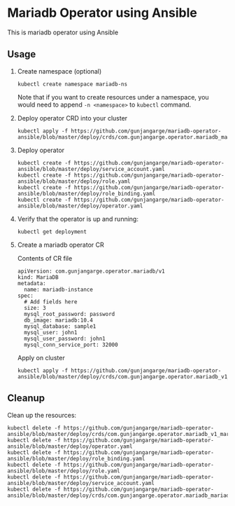 # Mariadb Operator using Ansible
This is mariadb operator using Ansible

## Usage
1. Create namespace (optional)

    ```kubectl create namespace mariadb-ns```
    
    Note that if you want to create resources under a namespace, you would need to append `-n <namespace>` to `kubectl` command.
    
2. Deploy operator CRD into your cluster

    ```
    kubectl apply -f https://github.com/gunjangarge/mariadb-operator-ansible/blob/master/deploy/crds/com.gunjangarge.operator.mariadb_mariadbs_crd.yaml
    ```
    
3. Deploy operator
    
    ```
    kubectl create -f https://github.com/gunjangarge/mariadb-operator-ansible/blob/master/deploy/service_account.yaml
    kubectl create -f https://github.com/gunjangarge/mariadb-operator-ansible/blob/master/deploy/role.yaml
    kubectl create -f https://github.com/gunjangarge/mariadb-operator-ansible/blob/master/deploy/role_binding.yaml
    kubectl create -f https://github.com/gunjangarge/mariadb-operator-ansible/blob/master/deploy/operator.yaml
    ```

4. Verify that the operator is up and running:

    ```
    kubectl get deployment
    ```

5. Create a mariadb operator CR

    Contents of CR file
    ```
    apiVersion: com.gunjangarge.operator.mariadb/v1
    kind: MariaDB
    metadata:
      name: mariadb-instance
    spec:
      # Add fields here
      size: 3
      mysql_root_password: password
      db_image: mariadb:10.4
      mysql_database: sample1
      mysql_user: john1
      mysql_user_password: john1
      mysql_conn_service_port: 32000
    ```
    
    Apply on cluster
    
    ```
    kubectl apply -f https://github.com/gunjangarge/mariadb-operator-ansible/blob/master/deploy/crds/com.gunjangarge.operator.mariadb_v1_mariadb_cr.yaml
    ```
    
    
## Cleanup
Clean up the resources:

   
    kubectl delete -f https://github.com/gunjangarge/mariadb-operator-ansible/blob/master/deploy/crds/com.gunjangarge.operator.mariadb_v1_mariadb_cr.yaml
    kubectl delete -f https://github.com/gunjangarge/mariadb-operator-ansible/blob/master/deploy/operator.yaml
    kubectl delete -f https://github.com/gunjangarge/mariadb-operator-ansible/blob/master/deploy/role_binding.yaml
    kubectl delete -f https://github.com/gunjangarge/mariadb-operator-ansible/blob/master/deploy/role.yaml
    kubectl delete -f https://github.com/gunjangarge/mariadb-operator-ansible/blob/master/deploy/service_account.yaml
    kubectl delete -f https://github.com/gunjangarge/mariadb-operator-ansible/blob/master/deploy/crds/com.gunjangarge.operator.mariadb_mariadbs_crd.yaml
   
